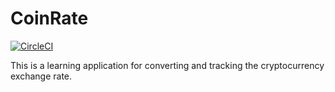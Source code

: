 # CoinRate

[![CircleCI](https://circleci.com/gh/divizdev/CoinRate.svg?style=svg)](https://circleci.com/gh/divizdev/CoinRate)

This is a learning application for converting and tracking the cryptocurrency exchange rate.